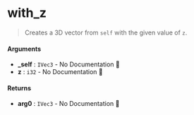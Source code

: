 # with\_z

>  Creates a 3D vector from `self` with the given value of `z`.

#### Arguments

- **\_self** : `IVec3` \- No Documentation 🚧
- **z** : `i32` \- No Documentation 🚧

#### Returns

- **arg0** : `IVec3` \- No Documentation 🚧